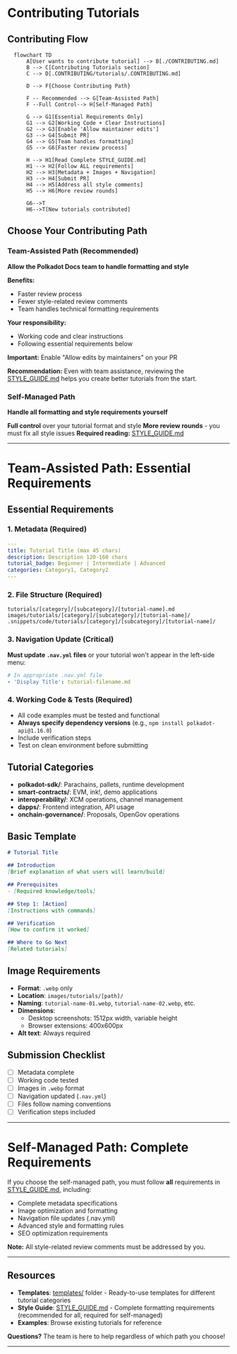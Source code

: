 # Contributing Tutorials

## Contributing Flow

```mermaid
  flowchart TD
      A[User wants to contribute tutorial] --> B[./CONTRIBUTING.md]
      B --> C[Contributing Tutorials section]
      C --> D[.CONTRIBUTING/tutorials/.CONTRIBUTING.md]
      
      D --> F{Choose Contributing Path}
      
      F -- Recommended --> G[Team-Assisted Path]
      F --Full Control--> H[Self-Managed Path]
      
      G --> G1[Essential Requirements Only]
      G1 --> G2[Working Code + Clear Instructions]
      G2 --> G3[Enable 'Allow maintainer edits']
      G3 --> G4[Submit PR]
      G4 --> G5[Team handles formatting]
      G5 --> G6[Faster review process]
      
      H --> H1[Read Complete STYLE_GUIDE.md]
      H1 --> H2[Follow ALL requirements]
      H2 --> H3[Metadata + Images + Navigation]
      H3 --> H4[Submit PR]
      H4 --> H5[Address all style comments]
      H5 --> H6[More review rounds]
      
      G6-->T
      H6-->T[New tutorials contributed]
```

## Choose Your Contributing Path

### Team-Assisted Path (Recommended)
**Allow the Polkadot Docs team to handle formatting and style**

 **Benefits:**

- Faster review process
- Fewer style-related review comments
- Team handles technical formatting requirements

 **Your responsibility:**

- Working code and clear instructions
- Following essential requirements below

 **Important:** Enable "Allow edits by maintainers" on your PR

**Recommendation:** Even with team assistance, reviewing the [STYLE_GUIDE.md](STYLE_GUIDE.md) helps you create better tutorials from the start.

### Self-Managed Path
**Handle all formatting and style requirements yourself**

 **Full control** over your tutorial format and style
 **More review rounds** - you must fix all style issues
 **Required reading:** [STYLE_GUIDE.md](STYLE_GUIDE.md)

---

# Team-Assisted Path: Essential Requirements

## Essential Requirements

### 1. Metadata (Required)

```yaml
---
title: Tutorial Title (max 45 chars)
description: Description 120-160 chars
tutorial_badge: Beginner | Intermediate | Advanced
categories: Category1, Category2
---
```

### 2. File Structure (Required)

```
tutorials/[category]/[subcategory]/[tutorial-name].md
images/tutorials/[category]/[subcategory]/[tutorial-name]/
.snippets/code/tutorials/[category]/[subcategory]/[tutorial-name]/
```

### 3. Navigation Update (Critical)

**Must update `.nav.yml` files** or your tutorial won't appear in the left-side menu:
```yaml
# In appropriate .nav.yml file
- 'Display Title': tutorial-filename.md
```

### 4. Working Code & Tests (Required)

- All code examples must be tested and functional
- **Always specify dependency versions** (e.g., `npm install polkadot-api@1.16.0`)
- Include verification steps
- Test on clean environment before submitting

## Tutorial Categories

- **polkadot-sdk/**: Parachains, pallets, runtime development
- **smart-contracts/**: EVM, ink!, demo applications  
- **interoperability/**: XCM operations, channel management
- **dapps/**: Frontend integration, API usage
- **onchain-governance/**: Proposals, OpenGov operations

## Basic Template

```markdown
# Tutorial Title

## Introduction
[Brief explanation of what users will learn/build]

## Prerequisites
- [Required knowledge/tools]

## Step 1: [Action]
[Instructions with commands]

## Verification
[How to confirm it worked]

## Where to Go Next
[Related tutorials]
```

## Image Requirements

- **Format**: `.webp` only  
- **Location**: `images/tutorials/[path]/`
- **Naming**: `tutorial-name-01.webp`, `tutorial-name-02.webp`, etc.
- **Dimensions**: 
  - Desktop screenshots: 1512px width, variable height
  - Browser extensions: 400x600px  
- **Alt text**: Always required

## Submission Checklist

- [ ] Metadata complete
- [ ] Working code tested
- [ ] Images in `.webp` format
- [ ] Navigation updated (`.nav.yml`)
- [ ] Files follow naming conventions
- [ ] Verification steps included

---

# Self-Managed Path: Complete Requirements

If you choose the self-managed path, you must follow **all** requirements in [STYLE_GUIDE.md](STYLE_GUIDE.md), including:

- Complete metadata specifications
- Image optimization and formatting
- Navigation file updates (.nav.yml)
- Advanced style and formatting rules
- SEO optimization requirements

**Note:** All style-related review comments must be addressed by you.

---

## Resources

- **Templates**: [templates/](templates/) folder - Ready-to-use templates for different tutorial categories
- **Style Guide**: [STYLE_GUIDE.md](STYLE_GUIDE.md) - Complete formatting requirements (recommended for all, required for self-managed)
- **Examples**: Browse existing tutorials for reference

**Questions?** The team is here to help regardless of which path you choose!

---
